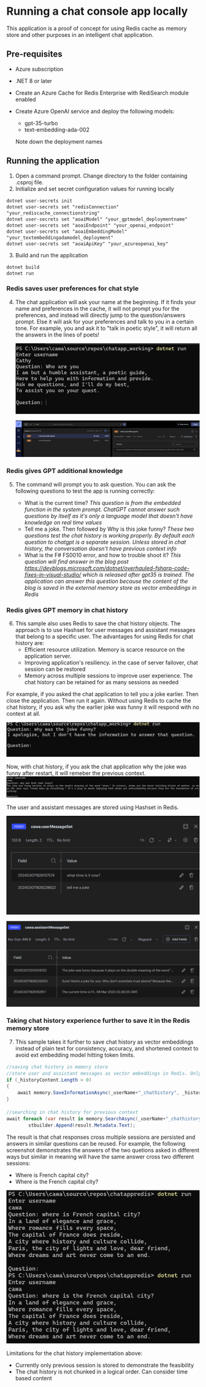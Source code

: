 # Running a chat console app locally
This application is a proof of concept for using Redis cache as memory store and other purposes in an intelligent chat application.
## Pre-requisites
* Azure subscription
* .NET 8 or later
* Create an Azure Cache for Redis Enterprise with RediSearch module enabled
* Create Azure OpenAI service and deploy the following models:

    * gpt-35-turbo
    * text-embedding-ada-002

    Note down the deployment names

## Running the application
1. Open a command prompt. Change directory to the folder containing .csproj file.
2. Initialize and set secret configuration values for running locally
```
dotnet user-secrets init
dotnet user-secrets set "redisConnection" "your_rediscache_connectionstring"
dotnet user-secrets set "aoaiModel" "your_gptmodel_deploymentname"
dotnet user-secrets set "aoaiEndpoint" "your_openai_endpoint"
dotnet user-secrets set "aoaiEmbeddingModel" "your_textembeddingadamodel_deployment"
dotnet user-secrets set "aoaiApiKey" "your_azureopenai_key"
```
3. Build and run the application
```
dotnet build
dotnet run
```

### Redis saves user preferences for chat style

4. The chat application will ask your name at the beginning. If it finds your name and preferences in the cache, it will not prompt you for the preferences, and instead will directly jump to the question/answers prompt. Else it will ask for your preferences and talk to you in a certain tone. For example, you and ask it to "talk in poetic style", it will return all the answers in the lines of poets!

    ![Poetic answers from gpt](./images/poetic-answer-from-gpt.png)

    ![Cached user prefrence](./images/Cached-system-prompt.png)

### Redis gives GPT additional knowledge

5. The command will prompt you to ask question. You can ask the following questions to test the app is running correctly:
    
    * What is the current time? *This question is from the embedded function in the system prompt. ChatGPT cannot answer such questions by itself as it's only a language model that doesn't have knowledge on real time values*
    * Tell me a joke. Then followed by Why is this joke funny? *These two questions test the chat history is working properly. By default each question to chatgpt is a separate session. Unless stored in chat history, the conversation doesn't have previous context info*
    * What is the F# FS0010 error, and how to trouble shoot it? *This question will find answer in the blog post https://devblogs.microsoft.com/dotnet/overhauled-fsharp-code-fixes-in-visual-studio/ which is released after gpt35 is trained. The application can answer this question because the content of the blog is saved in the external memory store as vector embeddings in Redis*

### Redis gives GPT memory in chat history

6. This sample also uses Redis to save the chat history objects. The approach is to use Hashset for user messages and assistant messages that belong to a specific user. The advantages for using Redis for chat history are:
    * Efficient resource utilization. Memory is scarce resource on the application server.
    * Improving application's resiliency. in the case of server failover, chat session can be restored
    * Memory across multiple sessions to improve user experience. The chat history can be retained for as many sessions as needed

For example, if you asked the chat application to tell you a joke earlier. Then close the application. Then run it again. Without using Redis to cache the chat history, if you ask why the earlier joke was funny it will respond with no context at all. 

![no chat history](./images/no-chat-history.png)

Now, with chat history, if you ask the chat application why the joke was funny after restart, it will remeber the previous context.
![with chat history](./images/with-chat-history-in-redis.png)

The user and assistant messages are stored using Hashset in Redis.

![user messages](./images/saved-user-messages.png)

![assistant message](./images/saved-assistant-messages.png)

### Taking chat history experience further to save it in the Redis memory store

7. This sample takes it further to save chat history as vector embeddings instead of plain text for consistency, accuracy, and shortened context to avoid ext embedding model hitting token limits. 

```csharp
//saving chat history in memory store
//store user and assistant messages as vector embeddings in Redis. Only previous session is saved.
if (_historyContent.Length > 0)
{
    await memory.SaveInformationAsync(_userName+"_chathistory", _historyContent, "lastsession");
}

//searching in chat history for previous context
await foreach (var result in memory.SearchAsync(_userName+"_chathistory", question, limit: 1))
        stbuilder.Append(result.Metadata.Text);
```

The result is that chat responses cross multiple sessions are persisted and answers in similar questions can be reused.
For example, the following screenshot demonstrates the answers of the two quetions asked in different ways but similar in meaning will have the same answer cross two different sessions:
* Where is French capital city?
* Where is the French capital city?

![Semantic Chat Historh](./images/semantic-chathistory_redis.png)

Limitations for the chat history implementation above:
* Currently only previous session is stored to demonstrate the feasibility
* The chat history is not chunked in a logical order. Can consider time based content

